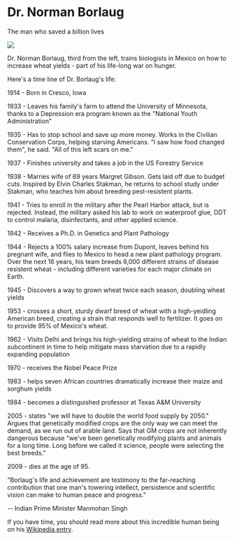  <!DOCTYPE html>
 <html lang="en">
 <head>
    <meta charset="UTF-8">
    <meta http-equiv="X-UA-Compatible" content="IE=edge">
    <meta name="viewport" content="width=device-width, initial-scale=1.0">
    <title>Document</title>
    <script src="https://cdn.tailwindcss.com"></script>
</head>
<body class="my-8 mx-4">
    <main id="main" class="bg-gray-100 p-4 rounded-lg">
        <h1 id="title" class="text-center text-[45px] font-bold text-gray-800">Dr. Norman Borlaug</h1>
        <p class="text-center">The man who saved a billion lives</p>
        <div id="img-div" class="mt-5 bg-white p-5 text-center flex justify-center">
            <div class="flex-col">      
                <img class="w-auto h-aotu flex-block justify-center" id="image" src="https://cdn.freecodecamp.org/testable-projects-fcc/images/tribute-page-main-image.jpg">
                <div id="img-caption">
                    <p class="mt-4">Dr. Norman Borlaug, third from the left, trains biologists in Mexico on how to increase wheat yields - part of his life-long war on hunger.</p>
                </div>
            </div>
        </div>
        <div id="tribute-info" class="text-center mt-10">
            <p class="text-[20px] font-bold">Here's a time line of Dr. Borlaug's life:</p>
            <div class="flex justify-center">
                <div class="w-[600px] flex flex-col">
                    <div class="flex ">
                        <div class="bg-black w-[8px] h-[8px] mr-6 rounded-[10px] mt-5"></div>
                        <p class="text-left mt-3"><label class="font-bold">1914</label> - Born in Cresco, Iowa</p>
                    </div>
                    <div class="flex ">
                        <div class="bg-black w-[13px] h-[8px] mr-6 rounded-[10px] mt-5"></div>
                        <p class="text-left mt-3"><label class="font-bold">1933</label> - Leaves his family's farm to attend the University of Minnesota, thanks to a Depression era program known as the "National Youth Administration"</p>
                    </div>
                    <div class="flex ">
                        <div class="bg-black w-[18px] h-[8px] mr-6 rounded-[10px] mt-5"></div>
                        <p class="text-left mt-3"><label class="font-bold">1935</label> - Has to stop school and save up more money. Works in the Civilian Conservation Corps, helping starving Americans. "I saw how food changed them", he said. "All of this left scars on me."</p>
                    </div>
                    <div class="flex ">
                        <div class="bg-black w-[8px] h-[8px] mr-6 rounded-[10px] mt-5"></div>
                        <p class="text-left mt-3"><label class="font-bold">1937</label> - Finishes university and takes a job in the US Forestry Service</p>
                    </div>
                    <div class="flex ">
                        <div class="bg-black w-[18px] h-[8px] mr-6 rounded-[10px] mt-5"></div>
                        <p class="text-left mt-3"><label class="font-bold">1938</label> - Marries wife of 69 years Margret Gibson. Gets laid off due to budget cuts. Inspired by Elvin Charles Stakman, he returns to school study under Stakman, who teaches him about breeding pest-resistent plants.</p>
                    </div>
                    <div class="flex ">
                        <div class="bg-black w-[19px] h-[7px] mr-6 rounded-[10px] mt-5"></div>
                        <p class="text-left mt-3"><label class="font-bold">1941</label> - Tries to enroll in the military after the Pearl Harbor attack, but is rejected. Instead, the military asked his lab to work on waterproof glue, DDT to control malaria, disinfectants, and other applied science.</p>
                    </div>
                    <div class="flex ">
                        <div class="bg-black w-[8px] h-[8px] mr-6 rounded-[10px] mt-5"></div>
                        <p class="text-left mt-3"><label class="font-bold">1942</label> - Receives a Ph.D. in Genetics and Plant Pathology</p>
                    </div>
                    <div class="flex ">
                        <div class="bg-black w-[27px] h-[7px] mr-6 rounded-[10px] mt-5"></div>
                        <p class="text-left mt-3"><label class="font-bold">1944</label> - Rejects a 100% salary increase from Dupont, leaves behind his pregnant wife, and flies to Mexico to head a new plant pathology program. Over the next 16 years, his team breeds 6,000 different strains of disease resistent wheat - including different varieties for each major climate on Earth.</p>
                    </div>
                    <div class="flex ">
                        <div class="bg-black w-[8px] h-[8px] mr-6 rounded-[10px] mt-5"></div>
                        <p class="text-left mt-3"><label class="font-bold">1945</label> - Discovers a way to grown wheat twice each season, doubling wheat yields</p>
                    </div>
                    <div class="flex ">
                        <div class="bg-black w-[17px] h-[8px] mr-6 rounded-[10px] mt-5"></div>
                        <p class="text-left mt-3"><label class="font-bold">1953</label> - crosses a short, sturdy dwarf breed of wheat with a high-yeidling American breed, creating a strain that responds well to fertilizer. It goes on to provide 95% of Mexico's wheat.</p>
                    </div>
                    <div class="flex ">
                        <div class="bg-black w-[16px] h-[8px] mr-6 rounded-[10px] mt-5"></div>
                        <p class="text-left mt-3"><label class="font-bold">1962</label> - Visits Delhi and brings his high-yielding strains of wheat to the Indian subcontinent in time to help mitigate mass starvation due to a rapidly expanding population</p>
                    </div>
                    <div class="flex ">
                        <div class="bg-black w-[8px] h-[8px] mr-6 rounded-[10px] mt-5"></div>
                        <p class="text-left mt-3"><label class="font-bold">1970</label> - receives the Nobel Peace Prize</p>
                    </div>
                    <div class="flex ">
                        <div class="bg-black w-[8px] h-[8px] mr-6 rounded-[10px] mt-5"></div>
                        <p class="text-left mt-3"><label class="font-bold">1983</label> - helps seven African countries dramatically increase their maize and sorghum yields</p>
                    </div>
                    <div class="flex ">
                        <div class="bg-black w-[8px] h-[7px] mr-6 rounded-[10px] mt-5"></div>
                        <p class="text-left mt-3"><label class="font-bold">1984</label> - becomes a distinguished professor at Texas A&M University</p>
                    </div>
                    <div class="flex ">
                        <div class="bg-black w-[35px] h-[8px] mr-6 rounded-[10px] mt-5"></div>
                        <p class="text-left mt-3"><label class="font-bold">2005</label> - states "we will have to double the world food supply by 2050." Argues that genetically modified crops are the only way we can meet the demand, as we run out of arable land. Says that GM crops are not inherently dangerous because "we've been genetically modifying plants and animals for a long time. Long before we called it science, people were selecting the best breeds."</p>
                    </div>
                    <div class="flex ">
                        <div class="bg-black w-[8px] h-[8px] mr-6 rounded-[10px] mt-5"></div>
                        <p class="text-left mt-3"><label class="font-bold">2009</label> - dies at the age of 95.</p>
                    </div>
                    <div class="italic text-left mt-[50px] space-y-5">
                        <p>"Borlaug's life and achievement are testimony to the far-reaching contribution that one man's towering intellect, persistence and scientific vision can make to human peace and progress."</p>
                        <p>-- Indian Prime Minister Manmohan Singh</p>
                    </div>
                </div>
            </div>
            <div class="mt-[50px] mb-[30px] font-bold text-[22px] text-center">
                <p>If you have time, you should read more about this incredible human being on his <a href="https://en.wikipedia.org/wiki/Norman_Borlaug" class="text-blue-700 underline" id="tribute-link" target="_blank">Wikipedia entry</a>.</p>
            </div>
        </div>
    </main>
</body>
<script src="https://cdn.freecodecamp.org/testable-projects-fcc/v1/bundle.js"></script>
 </html>
